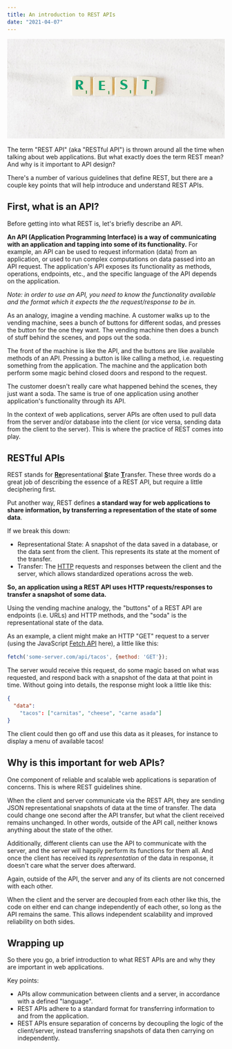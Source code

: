 ```yaml
---
title: An introduction to REST APIs
date: "2021-04-07"
---
```


![Splash Image](./splash.png)

The term "REST API" (aka "RESTful API") is thrown around all the time when talking about web applications. But what exactly does the term REST mean? And why is it important to API design?

There's a number of various guidelines that define REST, but there are a couple key points that will help introduce and understand REST APIs.

## First, what is an API?
Before getting into what REST is, let's briefly describe an API.

**An API (Application Programming Interface) is a way of communicating with an application and tapping into some of its functionality.** For example, an API can be used to request information (data) from an application, or used to run complex computations on data passed into an API request. The application's API exposes its functionality as methods, operations, endpoints, etc., and the specific language of the API depends on the application.

_Note: in order to use an API, you need to know the functionality available and the format which it expects the the request/response to be in._

As an analogy, imagine a  vending machine. A customer walks up to the vending machine, sees a bunch of buttons for different sodas, and presses the button for the one they want. The vending machine then does a bunch of stuff behind the scenes, and pops out the soda.

The front of the machine is like the API, and the buttons are like available methods of an API. Pressing a button is like calling a method, i.e. requesting something from the application. The machine and the application both perform some magic behind closed doors and respond to the request.

The customer doesn't really care what happened behind the scenes, they just want a soda. The same is true of one application using another application's functionality through its API.

In the context of web applications, server APIs are often used to pull data from the server and/or database into the client (or vice versa, sending data from the client to the server). This is where the practice of REST comes into play.

## RESTful APIs
REST stands for <u>**Re**</u>presentational <u>**S**</u>tate <u>**T**</u>ransfer. These three words do a great job of describing the essence of a REST API, but require a little deciphering first.

Put another way, REST defines **a standard way for web applications to share information, by transferring a representation of the state of some data**.

If we break this down:
- Representational State: A snapshot of the data saved in a database, or the data sent from the client. This represents its state at the moment of the transfer.
- Transfer: The [HTTP](https://www.w3schools.com/whatis/whatis_http.asp) requests and responses between the client and the server, which allows standardized operations across the web.

**So, an application using a REST API uses HTTP requests/responses to transfer a snapshot of some data.**

Using the vending machine analogy, the "buttons" of a REST API are endpoints (i.e. URLs) and HTTP methods, and the "soda" is the representational state of the data.

As an example, a client might make an HTTP "GET" request to a server (using the JavaScript [Fetch API](https://developer.mozilla.org/en-US/docs/Web/API/Fetch_API/Using_Fetch) here), a little like this:

```js
fetch('some-server.com/api/tacos', {method: 'GET'});
```

The server would receive this request, do some magic based on what was requested, and respond back with a snapshot of the data at that point in time. Without going into details, the response might look a little like this:

```json
{
  "data":
    "tacos": ["carnitas", "cheese", "carne asada"]
}
```

The client could then go off and use this data as it pleases, for instance to display a menu of available tacos!

## Why is this important for web APIs?
One component of reliable and scalable web applications is separation of concerns. This is where REST guidelines shine.

When the client and server communicate via the REST API, they are sending JSON representational snapshots of data at the time of transfer. The data could change one second after the API transfer, but what the client received remains unchanged. In other words, outside of the API call, neither knows anything about the state of the other.

Additionally, different clients can use the API to communicate with the server, and the server will happily perform its functions for them all. And once the client has received its *representation* of the data in response, it doesn't care what the server does afterward.

Again, outside of the API, the server and any of its clients are not concerned with each other.

When the client and the server are decoupled from each other like this, the code on either end can change independently of each other, so long as the API remains the same. This allows independent scalability and improved reliability on both sides.

## Wrapping up
So there you go, a brief introduction to what REST APIs are and why they are important in web applications.

Key points:
* APIs allow communication between clients and a server, in accordance with a defined "language".
* REST APIs adhere to a standard format for transferring information to and from the application.
* REST APIs ensure separation of concerns by decoupling the logic of the client/server, instead transferring snapshots of data then carrying on independently.
